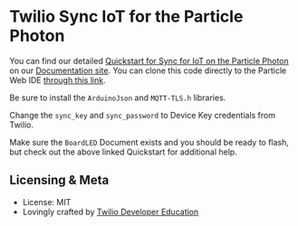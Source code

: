 # Twilio Sync IoT for the Particle Photon

You can find our detailed [Quickstart for Sync for IoT on the Particle Photon](https://www.twilio.com/docs/quickstart/sync-iot/mqtt-particle-photon-sync-iot) on our [Documentation site](https://www.twilio.com/docs). You can clone this code directly to the Particle Web IDE [through this link](https://go.particle.io/shared_apps/59af8af2029f70bdf9000f5c).

Be sure to install the `ArduinoJson` and `MQTT-TLS.h` libraries.

Change the `sync_key` and `sync_password` to Device Key credentials from Twilio.

Make sure the `BoardLED` Document exists and you should be ready to flash, but check out the above linked Quickstart for additional help.

## Licensing & Meta

* License: MIT
* Lovingly crafted by [Twilio Developer Education](https://www.twilio.com/docs)